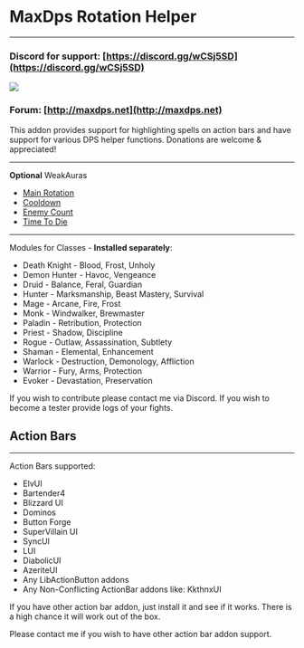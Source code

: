 # MaxDps Rotation Helper

---

### Discord for support: [https://discord.gg/wCSj5SD](https://discord.gg/wCSj5SD)
[![](https://i.postimg.cc/g2R7fKHG/discord.png)](https://discord.gg/wCSj5SD)
### Forum: [http://maxdps.net](http://maxdps.net)


This addon provides support for highlighting spells on action bars and have support for various DPS helper functions. Donations are welcome & appreciated!

---

**Optional** WeakAuras

* [Main Rotation](https://wago.io/aP7Sr4WhN)
* [Cooldown](https://wago.io/4p-Zo5TVC)
* [Enemy Count](https://wago.io/Cwl5X4N2E)
* [Time To Die](https://wago.io/aBrDFZxRz)

---


Modules for Classes - **Installed separately**:

* Death Knight - Blood, Frost, Unholy
* Demon Hunter - Havoc, Vengeance
* Druid - Balance, Feral, Guardian
* Hunter - Marksmanship, Beast Mastery, Survival
* Mage - Arcane, Fire, Frost
* Monk - Windwalker, Brewmaster
* Paladin - Retribution, Protection
* Priest - Shadow, Discipline
* Rogue - Outlaw, Assassination, Subtlety
* Shaman - Elemental, Enhancement
* Warlock - Destruction, Demonology, Affliction
* Warrior - Fury, Arms, Protection
* Evoker - Devastation, Preservation

If you wish to contribute please contact me via Discord. If you wish to become a tester provide logs of your fights.


## Action Bars

---

Action Bars supported:


* ElvUI
* Bartender4
* Blizzard UI
* Dominos
* Button Forge
* SuperVillain UI
* SyncUI
* LUI
* DiabolicUI
* AzeriteUI
* Any LibActionButton addons
* Any Non-Conflicting ActionBar addons like: KkthnxUI


If you have other action bar addon, just install it and see if it works. There is a high chance it will work out of the box.

Please contact me if you wish to have other action bar addon support.